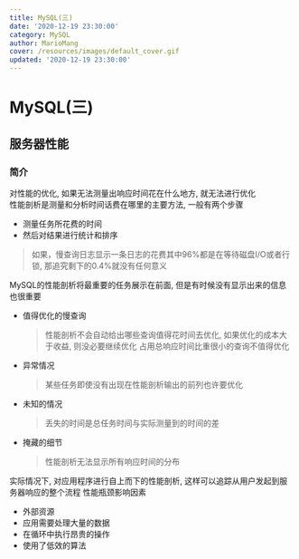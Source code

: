 ```yaml
---
title: MySQL(三)
date: '2020-12-19 23:30:00'
category: MySQL
author: MarioMang
cover: /resources/images/default_cover.gif
updated: '2020-12-19 23:30:00'
---
```


# MySQL(三)

## 服务器性能

### 简介
对性能的优化, 如果无法测量出响应时间花在什么地方, 就无法进行优化  
性能剖析是测量和分析时间话费在哪里的主要方法, 一般有两个步骤
* 测量任务所花费的时间
* 然后对结果进行统计和排序

> 如果，慢查询日志显示一条日志的花费其中96%都是在等待磁盘I/O或者行锁, 那追究剩下的0.4%就没有任何意义

MySQL的性能剖析将最重要的任务展示在前面, 但是有时候没有显示出来的信息也很重要
* 值得优化的慢查询
	> 性能剖析不会自动给出哪些查询值得花时间去优化, 如果优化的成本大于收益, 则没必要继续优化
	> 占用总响应时间比重很小的查询不值得优化

* 异常情况
	> 某些任务即使没有出现在性能剖析输出的前列也许要优化

* 未知的情况
	> 丢失的时间是总任务时间与实际测量到的时间的差

* 掩藏的细节
	> 性能剖析无法显示所有响应时间的分布

实际情况下, 对应用程序进行自上而下的性能剖析, 这样可以追踪从用户发起到服务器响应的整个流程
性能瓶颈影响因素
* 外部资源
* 应用需要处理大量的数据
* 在循环中执行昂贵的操作
* 使用了低效的算法

